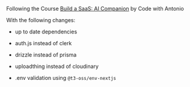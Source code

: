 Following the Course [Build a SaaS: AI Companion](https://www.codewithantonio.com/courses/e23d52dd-1c2b-4b7a-8486-5a9ff6b2d610) by Code with Antonio

With the following changes:

- up to date dependencies

- auth.js instead of clerk

- drizzle instead of prisma

- uploadthing instead of cloudinary

- .env validation using `@t3-oss/env-nextjs`
